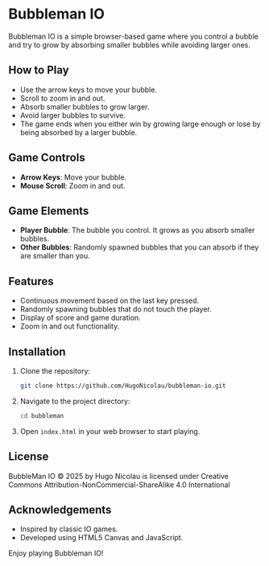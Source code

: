 # Bubbleman IO

Bubbleman IO is a simple browser-based game where you control a bubble and try to grow by absorbing smaller bubbles while avoiding larger ones.

## How to Play

- Use the arrow keys to move your bubble.
- Scroll to zoom in and out.
- Absorb smaller bubbles to grow larger.
- Avoid larger bubbles to survive.
- The game ends when you either win by growing large enough or lose by being absorbed by a larger bubble.

## Game Controls

- **Arrow Keys**: Move your bubble.
- **Mouse Scroll**: Zoom in and out.

## Game Elements

- **Player Bubble**: The bubble you control. It grows as you absorb smaller bubbles.
- **Other Bubbles**: Randomly spawned bubbles that you can absorb if they are smaller than you.

## Features

- Continuous movement based on the last key pressed.
- Randomly spawning bubbles that do not touch the player.
- Display of score and game duration.
- Zoom in and out functionality.

## Installation

1. Clone the repository:
    ```sh
    git clone https://github.com/HugoNicolau/bubbleman-io.git
    ```
2. Navigate to the project directory:
    ```sh
    cd bubbleman
    ```
3. Open `index.html` in your web browser to start playing.

## License

BubbleMan IO © 2025 by Hugo Nicolau is licensed under Creative Commons Attribution-NonCommercial-ShareAlike 4.0 International 

## Acknowledgements

- Inspired by classic IO games.
- Developed using HTML5 Canvas and JavaScript.

Enjoy playing Bubbleman IO!